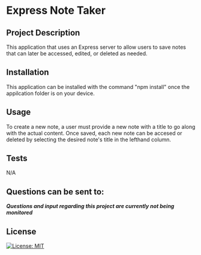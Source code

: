 # Express Note Taker

## <a name="description"></a>Project Description

This application that uses an Express server to  allow users to save notes that can later be accessed, edited, or deleted as needed. 

## <a name="installation"></a>Installation

This application can be installed with the command "npm install" once the appilcation folder is on your device.

## <a name="usage"></a>Usage

To create a new note, a user must provide a new note with a title to go along with the actual content. Once saved, each new note can be accesed or deleted by selecting the desired note's title in the lefthand column.

## <a name="tests"></a>Tests

N/A

## <a name="Questions"></a>Questions can be sent to:

__*Questions and input regarding this project are currently not being monitored*__

## <a name="license"></a>License

[![License: MIT](https://img.shields.io/badge/License-MIT-blue.svg)](https://opensource.org/licenses/MIT)
